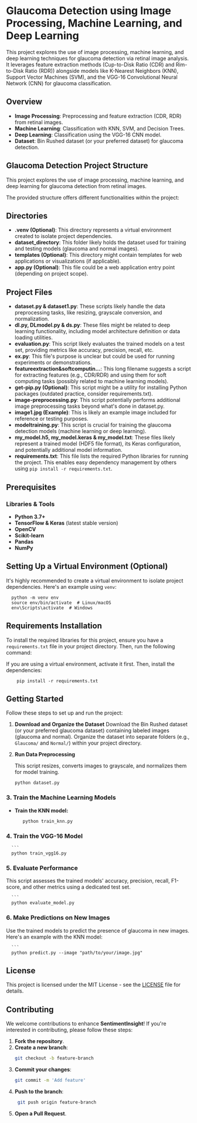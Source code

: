 # Glaucoma Detection using Image Processing, Machine Learning, and Deep Learning

This project explores the use of image processing, machine learning, and deep learning techniques for glaucoma detection via retinal image analysis. It leverages feature extraction methods (Cup-to-Disk Ratio (CDR) and Rim-to-Disk Ratio (RDR)) alongside models like K-Nearest Neighbors (KNN), Support Vector Machines (SVM), and the VGG-16 Convolutional Neural Network (CNN) for glaucoma classification.

## Overview

- **Image Processing**: Preprocessing and feature extraction (CDR, RDR) from retinal images.
- **Machine Learning**: Classification with KNN, SVM, and Decision Trees.
- **Deep Learning**: Classification using the VGG-16 CNN model.
- **Dataset**: Bin Rushed dataset (or your preferred dataset) for glaucoma detection.

## Glaucoma Detection Project Structure

This project explores the use of image processing, machine learning, and deep learning for glaucoma detection from retinal images.

The provided structure offers different functionalities within the project:

## Directories

- **.venv (Optional)**: This directory represents a virtual environment created to isolate project dependencies.
- **dataset_directory**: This folder likely holds the dataset used for training and testing models (glaucoma and normal images).
- **templates (Optional)**: This directory might contain templates for web applications or visualizations (if applicable).
- **app.py (Optional)**: This file could be a web application entry point (depending on project scope).

## Project Files

- **dataset.py & dataset1.py**: These scripts likely handle the data preprocessing tasks, like resizing, grayscale conversion, and normalization.
- **dl.py, DLmodel.py & ds.py**: These files might be related to deep learning functionality, including model architecture definition or data loading utilities.
- **evaluation.py**: This script likely evaluates the trained models on a test set, providing metrics like accuracy, precision, recall, etc.
- **ex.py**: This file's purpose is unclear but could be used for running experiments or demonstrations.
- **featureextraction&softcomputin...**: This long filename suggests a script for extracting features (e.g., CDR/RDR) and using them for soft computing tasks (possibly related to machine learning models).
- **get-pip.py (Optional)**: This script might be a utility for installing Python packages (outdated practice, consider requirements.txt).
- **image-preprocessing.py**: This script potentially performs additional image preprocessing tasks beyond what's done in dataset.py.
- **image1.jpg (Example)**: This is likely an example image included for reference or testing purposes.
- **modeltraining.py**: This script is crucial for training the glaucoma detection models (machine learning or deep learning).
- **my_model.h5, my_model.keras & my_model.txt**: These files likely represent a trained model (HDF5 file format), its Keras configuration, and potentially additional model information.
- **requirements.txt**: This file lists the required Python libraries for running the project. This enables easy dependency management by others using `pip install -r requirements.txt`.


## Prerequisites

### Libraries & Tools

- **Python 3.7+**
- **TensorFlow & Keras** (latest stable version)
- **OpenCV**
- **Scikit-learn**
- **Pandas**
- **NumPy**

## Setting Up a Virtual Environment (Optional)

It's highly recommended to create a virtual environment to isolate project dependencies. Here's an example using `venv`:

      python -m venv env
      source env/bin/activate  # Linux/macOS
      env\Scripts\activate  # Windows

## Requirements Installation

To install the required libraries for this project, ensure you have a `requirements.txt` file in your project directory. Then, run the following command:

If you are using a virtual environment, activate it first. Then, install the dependencies:

        pip install -r requirements.txt

## Getting Started

Follow these steps to set up and run the project:

1. **Download and Organize the Dataset**
   Download the Bin Rushed dataset (or your preferred glaucoma dataset) containing labeled images (glaucoma and normal). Organize the dataset into separate folders (e.g., `Glaucoma/` and `Normal/`) within your project directory.

2. **Run Data Preprocessing**

   This script resizes, converts images to grayscale, and normalizes them for model training.
   
       python dataset.py
### 3. Train the Machine Learning Models

- **Train the KNN model:**
  ```
     python train_knn.py

### 4. Train the VGG-16 Model

      ```
      python train_vgg16.py
### 5. Evaluate Performance

This script assesses the trained models' accuracy, precision, recall, F1-score, and other metrics using a dedicated test set.

      ```
      python evaluate_model.py
### 6. Make Predictions on New Images

Use the trained models to predict the presence of glaucoma in new images. Here's an example with the KNN model:

      ```
      python predict.py --image "path/to/your/image.jpg"

## License

This project is licensed under the MIT License - see the [LICENSE](LICENSE.md) file for details.

## Contributing

We welcome contributions to enhance **SentimentInsight**! If you're interested in contributing, please follow these steps:

1. **Fork the repository**.
2. **Create a new branch**:
   ```bash
   git checkout -b feature-branch
3. **Commit your changes**:
   ```bash
   git commit -m 'Add feature'
   ```
4. **Push to the branch**:
   ```bash
    git push origin feature-branch
   ```
5. **Open a Pull Request**.






